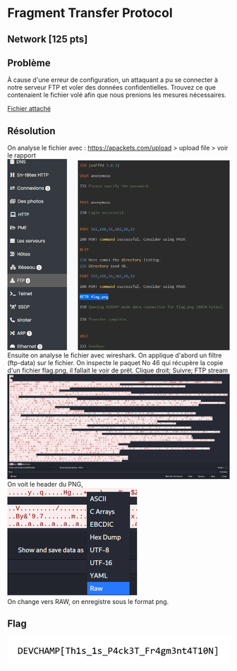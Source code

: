 # Fragment Transfer Protocol
## Network [125 pts]
## Problème 
À cause d'une erreur de configuration, un attaquant a pu se connecter à notre serveur FTP et voler des données confidentielles. Trouvez ce que contenaient le fichier volé afin que nous prenions les mesures nécessaires.  

[Fichier attaché](files/capture.pcapng)
## Résolution
On analyse le fichier avec : https://apackets.com/upload > upload file > voir le rapport
![](files/analyse_ftp_data.png)  
Ensuite on analyse le fichier avec wireshark.
On applique d'abord un filtre (ftp-data) sur le fichier.
On inspecte le paquet No 46 qui récupère la copie d'un fichier flag.png, il fallait le voir de prêt. Clique droit;  Suivre; FTP stream  
![](files/stream.png)
On voit le header du PNG,  
![](files/raw.png)  
On change vers RAW, on enregistre sous le format png.  
## Flag
![](files/fragflag.png)

